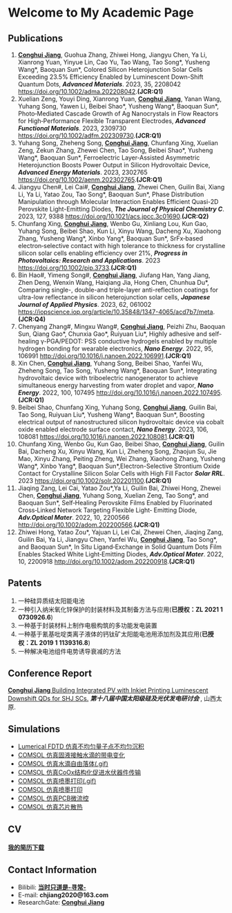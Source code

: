 <h1> Welcome to My Academic Page</h1>

<h2>Publications</h2>

<!-- 有序排列 -->
<ol>
    <li><strong><u>Conghui Jiang</u></strong>, Guohua Zhang, Zhiwei Hong, Jiangyu Chen, Ya Li, Xianrong Yuan, Yinyue Lin, Cao Yu, Tao Wang, Tao Song*, Yusheng Wang*, Baoquan Sun*, Colored Silicon Heterojunction Solar Cells Exceeding 23.5% Efficiency Enabled by Luminescent Down-Shift Quantum Dots, <strong><i>Advanced Materials</i></strong>. 2023, 35, 2208042
	    <a href="https://doi.org/10.1002/adma.202208042"            target="_blank">https://doi.org/10.1002/adma.202208042</a>.<strong>(JCR:Q1)</strong>
    </li>
    <li>Xuelian Zeng, Youyi Ding, Xianrong Yuan, <strong><u>Conghui Jiang</u></strong>, Yanan Wang, Yuhang Song, Yawen Li, Beibei Shao*, Yusheng Wang*, Baoquan Sun*, Photo‐Mediated Cascade Growth of Ag Nanocrystals in Flow Reactors for High‐Performance Flexible Transparent Electrodes, <strong><i>Advanced Functional Materials</i></strong>. 2023, 2309730
	    <a href="https://doi.org/10.1002/adfm.202309730"            target="_blank">https://doi.org/10.1002/adfm.202309730</a>.<strong>(JCR:Q1)</strong>
    </li>
    <li>Yuhang Song, Zheheng Song, <strong><u>Conghui Jiang</u></strong>, Chunfang Xing, Xuelian Zeng, Zekun Zhang, Zhewei Chen, Tao Song, Beibei Shao*, Yusheng Wang*, Baoquan Sun*, 	
Ferroelectric Layer‐Assisted Asymmetric Heterojunction Boosts Power Output in Silicon Hydrovoltaic Device, <strong><i>Advanced Energy Materials</i></strong>. 2023, 2302765
	    <a href=" https://doi.org/10.1002/aenm.202302765"            target="_blank">https://doi.org/10.1002/aenm.202302765</a>.<strong>(JCR:Q1)</strong>
    </li>	
    <li>Jiangyu Chen#, Lei Cai#, <strong><u>Conghui Jiang</u></strong>, Zhewei Chen, Guilin Bai, Xiang Li, Ya Li, Yatao Zou, Tao Song*, Baoquan Sun*, 	
Phase Distribution Manipulation through Molecular Interaction Enables Efficient Quasi-2D Perovskite Light-Emitting Diodes, <strong><i>The Journal of Physical Chemistry C</i></strong>. 2023, 127, 9388
	    <a href="https://doi.org/10.1021/acs.jpcc.3c01690"            target="_blank">https://doi.org/10.1021/acs.jpcc.3c01690</a>.<strong>(JCR:Q2)</strong>
     </li>
     <li>Chunfang Xing, <strong><u>Conghui Jiang</u></strong>, Wenbo Gu, Xinliang Lou, Kun Gao, Yuhang Song, Beibei Shao, Kun Li, Xinyu Wang, Dacheng Xu, Xiaohong Zhang, Yusheng Wang*, Xinbo Yang*, Baoquan Sun*, SrFx‐based electron‐selective contact with high tolerance to thickness for crystalline silicon solar cells enabling efficiency over 21%, <strong><i>Progress in Photovoltaics: Research and Applications</i></strong>. 2023
	    <a href="https://doi.org/10.1002/pip.3733"            target="_blank">https://doi.org/10.1002/pip.3733</a>.<strong>(JCR:Q1)</strong>
    </li>
    <li>Bin Hao#, Yimeng Song#, <strong><u>Conghui Jiang</u></strong>, Jiufang Han, Yang Jiang, Zhen Deng, Wenxin Wang, Haiqiang Jia, Hong Chen, Chunhua Du*, Comparing single-, double-and triple-layer anti-reflection coatings for ultra-low reflectance in silicon heterojunction solar cells, <strong><i>Japanese Journal of Applied Physics</i></strong>. 2023, 62, 061002
	    <a href="https://doi.org/10.35848/1347-4065/acd7b7"            target="_blank">https://iopscience.iop.org/article/10.35848/1347-4065/acd7b7/meta</a>.<strong>(JCR:Q4)</strong>
    </li>	 
    <li>Chenyang Zhang#, Mingxu Wang#, <strong><u>Conghui Jiang</u></strong>, Peizhi Zhu, Baoquan Sun,
Qiang Gao*, Chunxia Gao*, Ruiyuan Liu*, Highly adhesive and          self-healing γ-PGA/PEDOT: PSS conductive hydrogels enabled by multiple hydrogen bonding for wearable electronics, <strong><i>Nano Energy</i></strong>. 2022, 95, 106991
    <a href="http://doi.org/10.1016/j.nanoen.2022.106991"            target="_blank">http://doi.org/10.1016/j.nanoen.2022.106991</a>.<strong>(JCR:Q1)</strong>
    </li>
    <li>Xin Chen, <strong><u>Conghui Jiang</u></strong>, Yuhang Song, Beibei Shao, Yanfei Wu, Zheheng Song,
Tao Song, Yusheng Wang*, Baoquan Sun*, Integrating        hydrovoltaic device with triboelectric nanogenerator to achieve simultaneous energy harvesting from water droplet and        vapor, <strong><i>Nano Energy</i></strong>. 2022, 100, 107495
    <a href="http://doi.org/10.1016/j.nanoen.2022.107495" target="_blank">http://doi.org/10.1016/j.nanoen.2022.107495</a>.<strong>(JCR:Q1)</strong>
    </li>
    <li>Beibei Shao, Chunfang Xing, Yuhang Song, <strong><u>Conghui Jiang</u></strong>, Guilin Bai, Tao Song, Ruiyuan Liu*, Yusheng Wang*, Baoquan Sun*, Boosting electrical output of nanostructured silicon hydrovoltaic device via cobalt oxide enabled electrode surface contact, <strong><i>Nano Energy</i></strong>. 2023, 106, 108081
    <a href="https://doi.org/10.1016/j.nanoen.2022.108081" target="_blank">https://doi.org/10.1016/j.nanoen.2022.108081</a>.<strong>(JCR:Q1)</strong>
    </li>
    <li>Chunfang Xing, Wenbo Gu, Kun Gao, Beibei Shao, <strong><u>Conghui Jiang</u></strong>, Guilin Bai, Dacheng Xu, Xinyu Wang, Kun Li, Zheheng Song, Zhaojun Su, Jie Mao, Xinyu Zhang, Peiting Zheng, Wei Zhang, Xiaohong Zhang, Yusheng Wang*, Xinbo Yang*, Baoquan Sun*,Electron-Selective Strontium Oxide Contact for Crystalline Silicon Solar Cells with High Fill Factor	    <strong><i>Solar RRL</i></strong>. 2023 <a href=" https://doi.org/10.1002/solr.202201100" target="_blank"> https://doi.org/10.1002/solr.202201100</a>.<strong>(JCR:Q1)</strong>
    </li>
    <li>Jiaqing Zang, Lei Cai, Yatao Zou*,Ya Li, Guilin Bai, Zhiwei Hong, Zhewei Chen,
<strong><u>Conghui Jiang</u></strong>, Yuhang Song, Xuelian Zeng, Tao Song*, and Baoquan Sun*, Self‐Healing Perovskite Films Enabled by Fluorinated Cross‐Linked Network Targeting Flexible Light‐             Emitting Diode, <strong><i>Adv.Optical Mater</i></strong>. 2022, 10, 2200566
    <a href="http://doi.org/10.1002/adom.202200566"        
       target="_blank">http://doi.org/10.1002/adom.202200566</a>.<strong>(JCR:Q1)</strong>   
    </li>
    <li>Zhiwei Hong, Yatao Zou*, Yajuan Li, Lei Cai, Zhewei Chen, Jiaqing Zang, Guilin Bai,
Ya Li, Jiangyu Chen, Yanfei Wu, <strong><u>Conghui Jiang</u></strong>, Tao Song*, and Baoquan Sun*, In Situ Ligand‐Exchange in Solid Quantum Dots Film Enables Stacked White Light‐Emitting Diodes, <strong><i>Adv.Optical Mater</i></strong>. 2022, 10,  2200918
    <a href="http://doi.org/10.1002/adom.202200918"    
       target="_blank">http://doi.org/10.1002/adom.202200918</a>.<strong>(JCR:Q1)</strong>   
    </li>
</ol>

<h2>Patents</h2>

<!-- 无序排列 -->
<ol>
    <li>一种硅异质结太阳能电池</li>
    <li>一种引入纳米氧化锌保护的封装材料及其制备方法与应用(<strong>已授权：ZL 2021 1 0730926.6</strong>)</li>
    <li>一种基于封装材料上制作电极构筑的多功能发电装置</li>
    <li>一种基于氰基吡啶类离子液体的钙钛矿太阳能电池用添加剂及其应用(<strong>已授权：ZL 2019 1 1139316.8</strong>)</li>
    <li>一种解决电池组件电势诱导衰减的方法</li>
</ol>

<h2>Conference Report</h2>

<strong><u> Conghui Jiang </u></strong>  <a href="https://www.bilibili.com/video/BV1e44y1m7Mp/?vd_source=b18baa21d59ab34f3917b8e707592add" target="_blank">Building Integrated PV with Inkjet Printing Luminescent Downshift QDs for SHJ SCs.</a> <strong><i> 第十八届中国太阳级硅及光伏发电研讨会 </i></strong>, 山西太原. 

<h2>Simulations</h2>

<ul>
    <li><a href="./picture/blog1.jpg"   target="_blank"> Lumerical FDTD 仿真不均匀量子点不均匀沉积</a></li>
    <li><a href="./picture/blog2.png"   target="_blank"> COMSOL 仿真固液接触水滴的带电变化</a></li>
    <li><a href="./picture/blog3.gif"   target="_blank"> COMSOL 仿真水滴自由落体(.gif)</a></li>
    <li><a href="./picture/blog4.png"   target="_blank"> COMSOL 仿真CoOx结构化促进水伏器件传输</a></li>
    <li><a href="./picture/blog5.gif"   target="_blank"> COMSOL 仿真喷墨打印(.gif)</a></li>
    <li><a href="./picture/blog6.jpg"   target="_blank"> COMSOL 仿真喷墨打印</a></li>
    <li><a href="./picture/blog7.png"   target="_blank"> COMSOL 仿真PCB微流控</a></li>
    <li><a href="./picture/blog8.jpg"   target="_blank"> COMSOL 仿真芯片散热</a></li>
</ul>

<h2>CV</h2>

<h4><a href="CV.pdf" download>我的简历下载</a></h4>     

<h2>Contact Information</h2>

<!-- 无序排列 -->
<ul>
    <li> Bilibili: <strong><a href="https://space.bilibili.com/390423616/channel/collectiondetail?sid=737738" target="_blank">当时只道是-寻常-</a></strong> </li>
    <li> E-mail: <strong>chjiang2020@163.com</strong></li>
    <li> ResearchGate: <strong><a href="https://www.researchgate.net/profile/Conghui-Jiang" target="_blank">Conghui Jiang</a></strong>
	</li>	
</ul>

<!-- 底部空行 -->
<div style="margin-top: 100px;"></div>

<!-- script language=JavaScript -->
<script language=JavaScript>
<script type="text/javascript">

	if(null !=localStorage.pagecount){
		localStorage.pagecount=Number(localStorage.pagecount)+1;
	}else{
		localStorage.pagecount=1;
		}
	document.write("已经访问了"+localStorage.pagecount+"次<br>");

</script>


